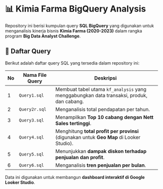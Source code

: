 # 📊 Kimia Farma BigQuery Analysis

Repository ini berisi kumpulan query **SQL BigQuery** yang digunakan untuk menganalisis kinerja bisnis **Kimia Farma (2020-2023)** dalam rangka program **Big Data Analyst Challenge**. 

## 📂 **Daftar Query**
Berikut adalah daftar query SQL yang tersedia dalam repository ini:

| No  | Nama File Query                   | Deskripsi |
|----|--------------------------------|------------|
| 1  | `Query1.sql`    | Membuat tabel utama `kf_analysis` yang menggabungkan data transaksi, produk, dan cabang. |
| 2  | `Query2r.sql`   | Menganalisis total pendapatan per tahun. |
| 3  | `Query3.sql`    | Menampilkan **Top 10 cabang dengan Nett Sales tertinggi**. |
| 4  | `Query4.sql`    | Menghitung **total profit per provinsi** (digunakan untuk **Geo Map** di Looker Studio). |
| 5  | `Query5.sql`    | Menunjukkan **dampak diskon terhadap penjualan dan profit**. |
| 6  | `Query6.sql`              | Menganalisis **tren penjualan per bulan**. |

Data ini digunakan untuk membangun **dashboard interaktif di Google Looker Studio**.
